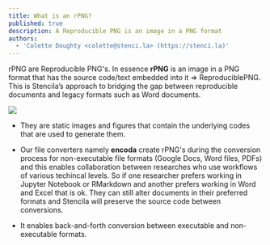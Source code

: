 ```yaml
---
title: What is an rPNG?
published: true
description: A Reproducible PNG is an image in a PNG format
authors:
  - 'Colette Doughty <colette@stenci.la> (https://stenci.la)'
---
```


rPNG are Reproducible PNG's. In essence **rPNG** is an image in a PNG format that has the source code/text embedded into it => ReproduciblePNG.
This is Stencila’s approach to bridging the gap between reproducible documents and legacy formats such as Word documents.

![](https://i.imgur.com/kb1u4Eg.png)

- They are static images and figures that contain the underlying codes that are used to generate them.

- Our file converters namely **encoda** create rPNG's during the conversion process for non-executable file formats (Google Docs, Word files, PDFs) and this enables collaboration between researches who use workflows of various techincal levels. So if one researcher prefers working in Jupyter Notebook or RMarkdown and another prefers working in Word and Excel that is ok.
  They can still alter documents in their preferred formats and Stencila will preserve the source code between conversions.

- It enables back-and-forth conversion between executable and non-executable formats.
